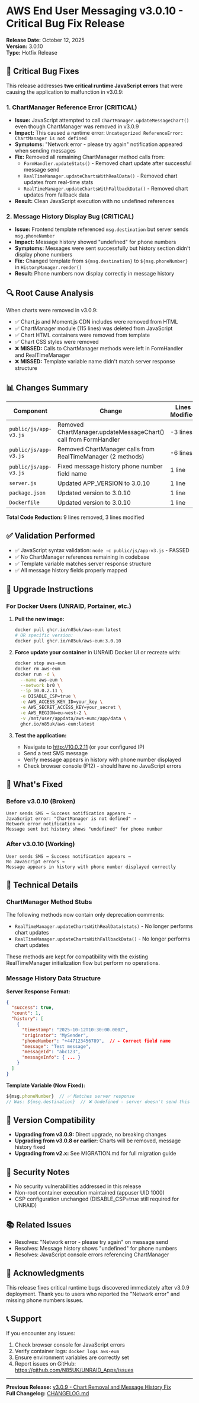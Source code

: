 # AWS End User Messaging v3.0.10 - Critical Bug Fix Release

**Release Date:** October 12, 2025  
**Version:** 3.0.10  
**Type:** Hotfix Release

## 🐛 Critical Bug Fixes

This release addresses **two critical runtime JavaScript errors** that were causing the application to malfunction in v3.0.9:

### 1. **ChartManager Reference Error (CRITICAL)**

- **Issue:** JavaScript attempted to call `ChartManager.updateMessageChart()` even though ChartManager was removed in v3.0.9
- **Impact:** This caused a runtime error: `Uncategorized ReferenceError: ChartManager is not defined`
- **Symptoms:** "Network error - please try again" notification appeared when sending messages
- **Fix:** Removed all remaining ChartManager method calls from:
  - `FormHandler.updateStats()` - Removed chart update after successful message send
  - `RealTimeManager.updateChartsWithRealData()` - Removed chart updates from real-time stats
  - `RealTimeManager.updateChartsWithFallbackData()` - Removed chart updates from fallback data
- **Result:** Clean JavaScript execution with no undefined references

### 2. **Message History Display Bug (CRITICAL)**

- **Issue:** Frontend template referenced `msg.destination` but server sends `msg.phoneNumber`
- **Impact:** Message history showed "undefined" for phone numbers
- **Symptoms:** Messages were sent successfully but history section didn't display phone numbers
- **Fix:** Changed template from `${msg.destination}` to `${msg.phoneNumber}` in `HistoryManager.render()`
- **Result:** Phone numbers now display correctly in message history

## 🔍 Root Cause Analysis

When charts were removed in v3.0.9:

- ✅ Chart.js and Moment.js CDN includes were removed from HTML
- ✅ ChartManager module (115 lines) was deleted from JavaScript
- ✅ Chart HTML containers were removed from template
- ✅ Chart CSS styles were removed
- ❌ **MISSED:** Calls to ChartManager methods were left in FormHandler and RealTimeManager
- ❌ **MISSED:** Template variable name didn't match server response structure

## 📊 Changes Summary

| Component | Change | Lines Modified |
|-----------|--------|----------------|
| `public/js/app-v3.js` | Removed ChartManager.updateMessageChart() call from FormHandler | -3 lines |
| `public/js/app-v3.js` | Removed ChartManager calls from RealTimeManager (2 methods) | -6 lines |
| `public/js/app-v3.js` | Fixed message history phone number field name | 1 line |
| `server.js` | Updated APP_VERSION to 3.0.10 | 1 line |
| `package.json` | Updated version to 3.0.10 | 1 line |
| `Dockerfile` | Updated version to 3.0.10 | 1 line |

**Total Code Reduction:** 9 lines removed, 3 lines modified

## ✅ Validation Performed

- ✅ JavaScript syntax validation: `node -c public/js/app-v3.js` - PASSED
- ✅ No ChartManager references remaining in codebase
- ✅ Template variable matches server response structure
- ✅ All message history fields properly mapped

## 🚀 Upgrade Instructions

### For Docker Users (UNRAID, Portainer, etc.)

1. **Pull the new image:**

   ```bash
   docker pull ghcr.io/n85uk/aws-eum:latest
   # OR specific version:
   docker pull ghcr.io/n85uk/aws-eum:3.0.10
   ```

2. **Force update your container** in UNRAID Docker UI or recreate with:

   ```bash
   docker stop aws-eum
   docker rm aws-eum
   docker run -d \
     --name aws-eum \
     --network br0 \
     --ip 10.0.2.11 \
     -e DISABLE_CSP=true \
     -e AWS_ACCESS_KEY_ID=your_key \
     -e AWS_SECRET_ACCESS_KEY=your_secret \
     -e AWS_REGION=eu-west-2 \
     -v /mnt/user/appdata/aws-eum:/app/data \
     ghcr.io/n85uk/aws-eum:latest
   ```

3. **Test the application:**
   - Navigate to <http://10.0.2.11> (or your configured IP)
   - Send a test SMS message
   - Verify message appears in history with phone number displayed
   - Check browser console (F12) - should have no JavaScript errors

## 🔧 What's Fixed

### Before v3.0.10 (Broken)

```
User sends SMS → Success notification appears → 
JavaScript error: "ChartManager is not defined" → 
Network error notification → 
Message sent but history shows "undefined" for phone number
```

### After v3.0.10 (Working)

```
User sends SMS → Success notification appears → 
No JavaScript errors → 
Message appears in history with phone number displayed correctly
```

## 📝 Technical Details

### ChartManager Method Stubs

The following methods now contain only deprecation comments:

- `RealTimeManager.updateChartsWithRealData(stats)` - No longer performs chart updates
- `RealTimeManager.updateChartsWithFallbackData()` - No longer performs chart updates

These methods are kept for compatibility with the existing RealTimeManager initialization flow but perform no operations.

### Message History Data Structure

**Server Response Format:**

```json
{
  "success": true,
  "count": 1,
  "history": [
    {
      "timestamp": "2025-10-12T10:30:00.000Z",
      "originator": "MySender",
      "phoneNumber": "+447123456789",  // ← Correct field name
      "message": "Test message",
      "messageId": "abc123",
      "messageInfo": { ... }
    }
  ]
}
```

**Template Variable (Now Fixed):**

```javascript
${msg.phoneNumber}  // ✅ Matches server response
// Was: ${msg.destination}  // ❌ Undefined - server doesn't send this
```

## 🎯 Version Compatibility

- **Upgrading from v3.0.9:** Direct upgrade, no breaking changes
- **Upgrading from v3.0.8 or earlier:** Charts will be removed, message history fixed
- **Upgrading from v2.x:** See MIGRATION.md for full migration guide

## 🔐 Security Notes

- No security vulnerabilities addressed in this release
- Non-root container execution maintained (appuser UID 1000)
- CSP configuration unchanged (DISABLE_CSP=true still required for UNRAID)

## 📚 Related Issues

- Resolves: "Network error - please try again" on message send
- Resolves: Message history shows "undefined" for phone numbers
- Resolves: JavaScript console errors referencing ChartManager

## 🙏 Acknowledgments

This release fixes critical runtime bugs discovered immediately after v3.0.9 deployment. Thank you to users who reported the "Network error" and missing phone numbers issues.

## 📞 Support

If you encounter any issues:

1. Check browser console for JavaScript errors
2. Verify container logs: `docker logs aws-eum`
3. Ensure environment variables are correctly set
4. Report issues on GitHub: <https://github.com/N85UK/UNRAID_Apps/issues>

---

**Previous Release:** [v3.0.9 - Chart Removal and Message History Fix](RELEASE_v3.0.9.md)  
**Full Changelog:** [CHANGELOG.md](../../CHANGELOG.md)
